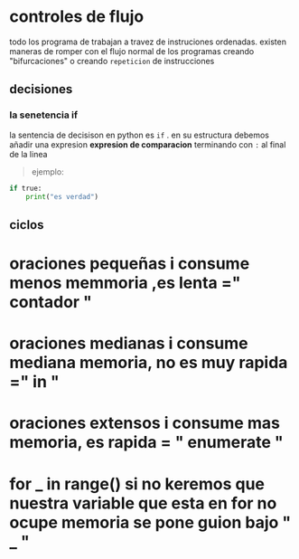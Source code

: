 # controles de flujo
todo los programa de trabajan a travez de instruciones ordenadas.
existen maneras de romper con el flujo normal de los programas creando "bifurcaciones" o creando `repeticion` de instrucciones 
## decisiones
### la senetencia if
la sentencia de decisison en python es `if` . en su estructura debemos añadir una expresion **expresion de comparacion** terminando con `:` al final de la linea 
> ejemplo:

```python 
if true: 
    print("es verdad")
```
## ciclos
# oraciones pequeñas i consume menos memmoria ,es lenta =" contador "
# oraciones medianas i consume mediana memoria, no es muy rapida =" in "
# oraciones extensos i consume mas memoria, es rapida = " enumerate "

# for _ in range()  si no keremos que nuestra variable que esta en for no ocupe memoria se pone guion bajo " _ "